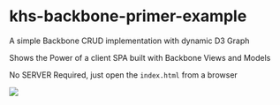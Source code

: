 # khs-backbone-primer-example
A simple  Backbone CRUD implementation with dynamic D3 Graph

Shows the Power of a client SPA built with Backbone Views and Models

No SERVER Required, just open the `index.html` from a browser

![](img/)

